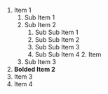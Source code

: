 1. Item 1
    1. Sub Item 1
    2. Sub Item 2
        1. Sub Sub Item 1
        2. Sub Sub Item 2
        2. Sub Sub Item 3
        2. Sub Sub Item 4
            2. Item
    3. Sub Item 3
2. **Bolded Item 2**
6. Item 3
7. Item 4

